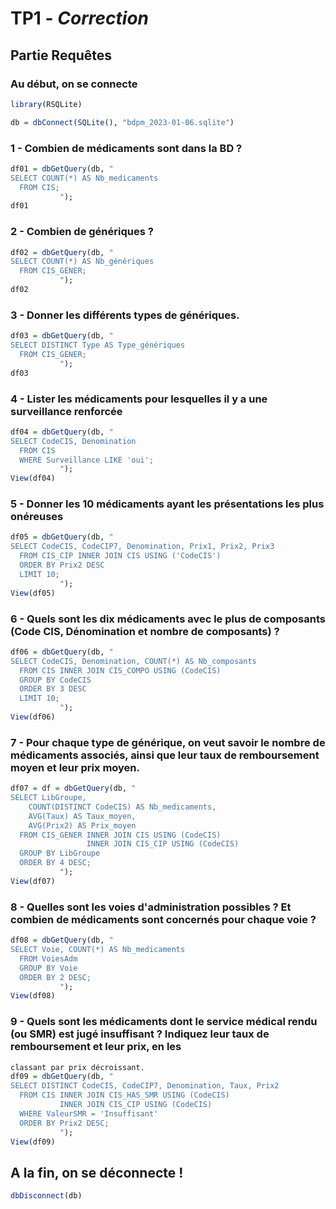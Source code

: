 # TP1 - *Correction*

## Partie Requêtes

### Au début, on se connecte

```r
library(RSQLite)

db = dbConnect(SQLite(), "bdpm_2023-01-06.sqlite")
```

### 1 - Combien de médicaments sont dans la BD ?

```r
df01 = dbGetQuery(db, "
SELECT COUNT(*) AS Nb_medicaments
  FROM CIS;
           ");
df01
```

### 2 - Combien de génériques ?

```r
df02 = dbGetQuery(db, "
SELECT COUNT(*) AS Nb_génériques
  FROM CIS_GENER;
           ");
df02
```

### 3 - Donner les différents types de génériques.

```r
df03 = dbGetQuery(db, "
SELECT DISTINCT Type AS Type_génériques
  FROM CIS_GENER;
           ");
df03
```

### 4 - Lister les médicaments pour lesquelles il y a une surveillance renforcée

```r
df04 = dbGetQuery(db, "
SELECT CodeCIS, Denomination
  FROM CIS
  WHERE Surveillance LIKE 'oui';
           ");
View(df04)
```

### 5 - Donner les 10 médicaments ayant les présentations les plus onéreuses

```r
df05 = dbGetQuery(db, "
SELECT CodeCIS, CodeCIP7, Denomination, Prix1, Prix2, Prix3
  FROM CIS_CIP INNER JOIN CIS USING ('CodeCIS')
  ORDER BY Prix2 DESC
  LIMIT 10;
           ");
View(df05)
```

### 6 - Quels sont les dix médicaments avec le plus de composants (Code CIS, Dénomination et nombre de composants) ?

```r
df06 = dbGetQuery(db, "
SELECT CodeCIS, Denomination, COUNT(*) AS Nb_composants
  FROM CIS INNER JOIN CIS_COMPO USING (CodeCIS)
  GROUP BY CodeCIS
  ORDER BY 3 DESC
  LIMIT 10;
           ");
View(df06)
```

### 7 - Pour chaque type de générique, on veut savoir le nombre de médicaments associés, ainsi que leur taux de remboursement moyen et leur prix moyen.

```r
df07 = df = dbGetQuery(db, "
SELECT LibGroupe, 
    COUNT(DISTINCT CodeCIS) AS Nb_medicaments, 
    AVG(Taux) AS Taux_moyen,
    AVG(Prix2) AS Prix_moyen
  FROM CIS_GENER INNER JOIN CIS USING (CodeCIS)
                 INNER JOIN CIS_CIP USING (CodeCIS)
  GROUP BY LibGroupe
  ORDER BY 4 DESC;
           ");
View(df07)
```

### 8 - Quelles sont les voies d'administration possibles ? Et combien de médicaments sont concernés pour chaque voie ?

```r
df08 = dbGetQuery(db, "
SELECT Voie, COUNT(*) AS Nb_medicaments
  FROM VoiesAdm
  GROUP BY Voie
  ORDER BY 2 DESC;
           ");
View(df08)
```

### 9 - Quels sont les médicaments dont le service médical rendu (ou SMR) est jugé insuffisant ? Indiquez leur taux de remboursement et leur prix, en les 
```r
classant par prix décroissant.
df09 = dbGetQuery(db, "
SELECT DISTINCT CodeCIS, CodeCIP7, Denomination, Taux, Prix2
  FROM CIS INNER JOIN CIS_HAS_SMR USING (CodeCIS)
           INNER JOIN CIS_CIP USING (CodeCIS)
  WHERE ValeurSMR = 'Insuffisant'
  ORDER BY Prix2 DESC; 
           ");
View(df09)
```

## A la fin, on se déconnecte !

```r
dbDisconnect(db)
```
